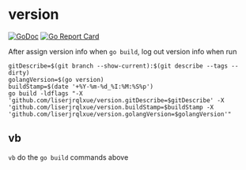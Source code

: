 # version

[![GoDoc](https://godoc.org/github.com/liserjrqlxue/version?status.svg)](https://pkg.go.dev/github.com/liserjrqlxue/version) [![Go Report Card](https://goreportcard.com/badge/github.com/liserjrqlxue/version)](https://goreportcard.com/report/github.com/liserjrqlxue/version)

After assign version info when `go build`, log out version info when run

```
gitDescribe=$(git branch --show-current):$(git describe --tags --dirty)
golangVersion=$(go version)
buildStamp=$(date '+%Y-%m-%d_%I:%M:%S%p')
go build -ldflags "-X 'github.com/liserjrqlxue/version.gitDescribe=$gitDescribe' -X 'github.com/liserjrqlxue/version.buildStamp=$buildStamp -X 'github.com/liserjrqlxue/version.golangVersion=$golangVersion'"
```

## vb
`vb` do the `go build` commands above